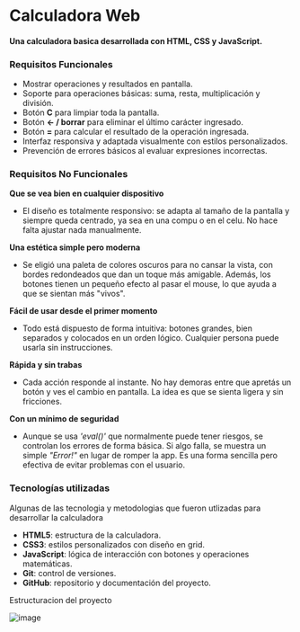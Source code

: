 # Calculadora Web

#### Una calculadora  basica desarrollada con HTML, CSS y JavaScript.


### Requisitos Funcionales

- Mostrar operaciones y resultados en pantalla.
- Soporte para operaciones básicas: suma, resta, multiplicación y división.
- Botón **C** para limpiar toda la pantalla.
- Botón **← / borrar** para eliminar el último carácter ingresado.
- Botón **=** para calcular el resultado de la operación ingresada.
- Interfaz responsiva y adaptada visualmente con estilos personalizados.
- Prevención de errores básicos al evaluar expresiones incorrectas.

### Requisitos No Funcionales

**Que se vea bien en cualquier dispositivo**
- El diseño es totalmente responsivo: se adapta al tamaño de la pantalla y siempre queda centrado, ya sea en una compu o en el celu. No hace falta ajustar nada manualmente.

**Una estética simple pero moderna**
- Se eligió una paleta de colores oscuros para no cansar la vista, con bordes redondeados que dan un toque más amigable. Además, los botones tienen un pequeño efecto al pasar el mouse, lo que ayuda a que se sientan más "vivos".

**Fácil de usar desde el primer momento**
- Todo está dispuesto de forma intuitiva: botones grandes, bien separados y colocados en un orden lógico. Cualquier persona puede usarla sin instrucciones.

**Rápida y sin trabas**
- Cada acción responde al instante. No hay demoras entre que apretás un botón y ves el cambio en pantalla. La idea es que se sienta ligera y sin fricciones.

**Con un mínimo de seguridad**
- Aunque se usa *'eval()'* que normalmente puede tener riesgos, se controlan los errores de forma básica. Si algo falla, se muestra un simple *"Error!"* en lugar de romper la app. Es una forma sencilla pero efectiva de evitar problemas con el usuario.

### Tecnologías utilizadas

Algunas de las tecnologia y metodologias que fueron utlizadas para desarrollar la calculadora

- **HTML5**: estructura de la calculadora.
- **CSS3**: estilos personalizados con diseño en grid.
- **JavaScript**: lógica de interacción con botones y operaciones matemáticas.
- **Git**: control de versiones.
- **GitHub**: repositorio y documentación del proyecto.

Estructuracion del proyecto


![image](https://github.com/user-attachments/assets/c1295192-046c-4dd8-9d57-9ba9fd0839f5)

